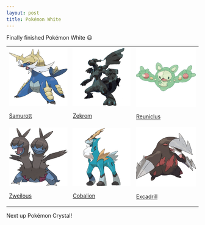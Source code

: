 ```yaml
---
layout: post
title: Pokémon White
---
```


Finally finished Pokémon White 😃

<table width="100%" height="100%">

<tr>
<td>
  <a href="https://bulbapedia.bulbagarden.net/wiki/Samurott_(Pok%C3%A9mon)">
    <img src="/images/samurott.png">
    <p> Samurott </p>
  </a>
</td>

<td>
  <a href="https://bulbapedia.bulbagarden.net/wiki/Zekrom_(Pok%C3%A9mon)">
    <img src="/images/zekrom.png">
    <p> Zekrom </p>
  </a>
</td>

<td>
  <a href="https://bulbapedia.bulbagarden.net/wiki/Reuniclus_(Pok%C3%A9mon)">
    <img src="/images/reuniclus.png">
    <p> Reuniclus </p>
  </a>
</td>
</tr>

<tr>
<td>
  <a href="https://bulbapedia.bulbagarden.net/wiki/Zweilous_(Pok%C3%A9mon)">
    <img src="/images/zweilous.png">
    <p> Zweilous </p>
  </a>
</td>

<td>
  <a href="https://bulbapedia.bulbagarden.net/wiki/Cobalion_(Pok%C3%A9mon)">
    <img src="/images/cobalion.png">
    <p> Cobalion </p>
  </a>
</td>

<td>
  <a href="https://bulbapedia.bulbagarden.net/wiki/Excadrill_(Pok%C3%A9mon)">
    <img src="/images/excadrill.png">
    <p> Excadrill </p>
  </a>
</td>
</tr>

</table>

Next up Pokémon Crystal!
